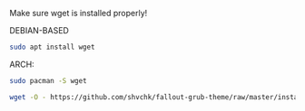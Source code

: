Make sure wget is installed properly!

DEBIAN-BASED
```sh
sudo apt install wget
```

ARCH:
```sh
sudo pacman -S wget
```

```sh
wget -O - https://github.com/shvchk/fallout-grub-theme/raw/master/install.sh | sh
```